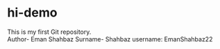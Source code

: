 # hi-demo
This is my first Git repository.
<br>
Author- Eman Shahbaz
Surname- Shahbaz
username: EmanShahbaz22
